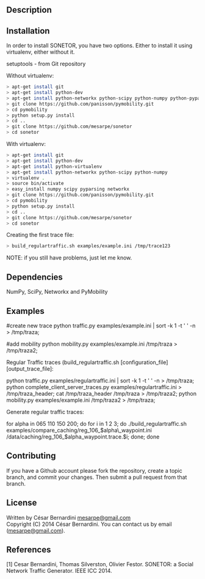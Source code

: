 Description
-----------


Installation
------------

In order to install SONETOR, you have two options.
Either to install it using virtualenv, either without it.

setuptools - from Git repository

Without virtualenv:
```bash
> apt-get install git
> apt-get install python-dev
> apt-get install python-networkx python-scipy python-numpy python-pyparsing
> git clone https://github.com/panisson/pymobility.git
> cd pymobility
> python setup.py install
> cd ..
> git clone https://github.com/mesarpe/sonetor
> cd sonetor
```


With virtualenv:
```bash
> apt-get install git
> apt-get install python-dev
> apt-get install python-virtualenv
> apt-get install python-networkx python-scipy python-numpy
> virtualenv .
> source bin/activate
> easy_install numpy scipy pyparsing networkx
> git clone https://github.com/panisson/pymobility.git
> cd pymobility
> python setup.py install
> cd ..
> git clone https://github.com/mesarpe/sonetor
> cd sonetor
```

Creating the first trace file:

```bash
> build_regulartraffic.sh examples/example.ini /tmp/trace123
```

NOTE: if you still have problems, just let me know.

Dependencies
------------
NumPy, SciPy, Networkx and PyMobility

Examples
--------
#create new trace
python traffic.py examples/example.ini | sort -k 1 -t ' ' -n > /tmp/traza;

#add mobility
python mobility.py examples/example.ini /tmp/traza > /tmp/traza2;


Regular Traffic traces (build_regulartraffic.sh [configuration_file] [output_trace_file]:

python traffic.py examples/regulartraffic.ini | sort -k 1 -t ' ' -n > /tmp/traza;
python complete_client_server_traces.py examples/regulartraffic.ini > /tmp/traza_header;
cat /tmp/traza_header /tmp/traza > /tmp/traza2;
python mobility.py examples/example.ini /tmp/traza2 > /tmp/traza;

Generate regular traffic traces:

for alpha in 065 110 150 200; do for i in 1 2 3; do ./build_regulartraffic.sh examples/compare_caching/reg_106_$alpha\_waypoint.ini /data/caching/reg_106_$alpha\_waypoint.trace.$i; done; done

Contributing
------------
If you have a Github account please fork the repository,
create a topic branch, and commit your changes.
Then submit a pull request from that branch.

License
-------
Written by César Bernardini <mesarpe@gmail.com>  
Copyright (C) 2014 César Bernardini.
You can contact us by email (mesarpe@gmail.com).  



References
----------
[1] Cesar Bernardini, Thomas Silverston, Olivier Festor. SONETOR: a Social Network Traffic Generator. IEEE ICC 2014.
